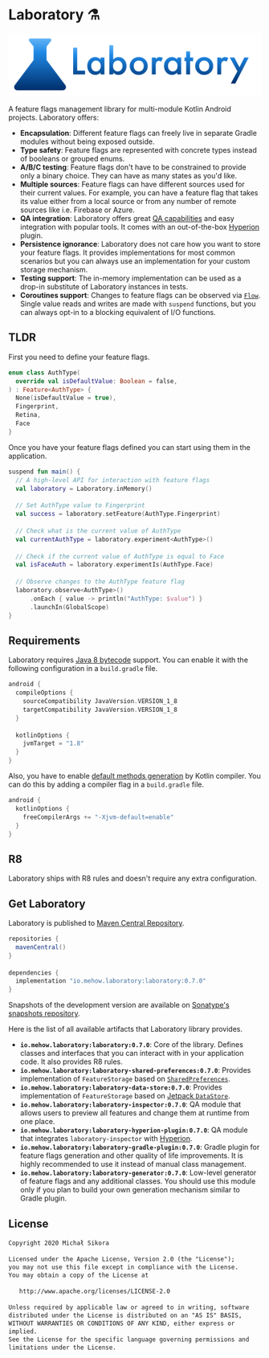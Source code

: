 # Laboratory ⚗️

![Laboratory](images/laboratory_logo.svg)

A feature flags management library for multi-module Kotlin Android projects. Laboratory offers:

- **Encapsulation**: Different feature flags can freely live in separate Gradle modules without being exposed outside.
- **Type safety**: Feature flags are represented with concrete types instead of booleans or grouped enums.
- **A/B/C testing**: Feature flags don't have to be constrained to provide only a binary choice. They can have as many states as you'd like.
- **Multiple sources**: Feature flags can have different sources used for their current values. For example, you can have a feature flag that takes its value either from a local source or from any number of remote sources like i.e. Firebase or Azure.
- **QA integration**: Laboratory offers great [QA capabilities](qa-module.md) and easy integration with popular tools. It comes with an out-of-the-box [Hyperion](https://github.com/willowtreeapps/Hyperion-Android) plugin.
- **Persistence ignorance**: Laboratory does not care how you want to store your feature flags. It provides implementations for most common scenarios but you can always use an implementation for your custom storage mechanism.
- **Testing support**: The in-memory implementation can be used as a drop-in substitute of Laboratory instances in tests.
- **Coroutines support**: Changes to feature flags can be observed via [`Flow`](https://kotlinlang.org/docs/reference/coroutines/flow.html). Single value reads and writes are made with `suspend` functions, but you can always opt-in to a blocking equivalent of I/O functions.

## TLDR

First you need to define your feature flags.

```kotlin
enum class AuthType(
  override val isDefaultValue: Boolean = false,
) : Feature<AuthType> {
  None(isDefaultValue = true),
  Fingerprint,
  Retina,
  Face
}
```

Once you have your feature flags defined you can start using them in the application.

```kotlin
suspend fun main() {
  // A high-level API for interaction with feature flags
  val laboratory = Laboratory.inMemory()

  // Set AuthType value to Fingerprint
  val success = laboratory.setFeature(AuthType.Fingerprint)

  // Check what is the current value of AuthType
  val currentAuthType = laboratory.experiment<AuthType>()

  // Check if the current value of AuthType is equal to Face
  val isFaceAuth = laboratory.experimentIs(AuthType.Face)

  // Observe changes to the AuthType feature flag
  laboratory.observe<AuthType>()
      .onEach { value -> println("AuthType: $value") }
      .launchIn(GlobalScope)
}
```

## Requirements

Laboratory requires [Java 8 bytecode](https://developer.android.com/studio/write/java8-support) support. You can enable it with the following configuration in a `build.gradle` file.

```groovy
android {
  compileOptions {
    sourceCompatibility JavaVersion.VERSION_1_8
    targetCompatibility JavaVersion.VERSION_1_8
  }

  kotlinOptions {
    jvmTarget = "1.8"
  }
}
```

Also, you have to enable [default methods generation](https://kotlinlang.org/api/latest/jvm/stdlib/kotlin.jvm/-jvm-default/) by Kotlin compiler. You can do this by adding a compiler flag in a `build.gradle` file.

```groovy
android {
  kotlinOptions {
    freeCompilerArgs += "-Xjvm-default=enable"
  }
}
```

## R8

Laboratory ships with R8 rules and doesn't require any extra configuration.

## Get Laboratory

Laboratory is published to [Maven Central Repository](https://search.maven.org/search?q=io.mehow.laboratory).

```groovy
repositories {
  mavenCentral()
}

dependencies {
  implementation "io.mehow.laboratory:laboratory:0.7.0"
}
```

Snapshots of the development version are available on [Sonatype's snapshots repository](https://oss.sonatype.org/content/repositories/snapshots/io/mehow/laboratory/).

Here is the list of all available artifacts that Laboratory library provides.

- **`io.mehow.laboratory:laboratory:0.7.0`**: Core of the library. Defines classes and interfaces that you can interact with in your application code. It also provides R8 rules.
- **`io.mehow.laboratory:laboratory-shared-preferences:0.7.0`**: Provides implementation of `FeatureStorage` based on [`SharedPreferences`](https://developer.android.com/reference/android/content/SharedPreferences).
- **`io.mehow.laboratory:laboratory-data-store:0.7.0`**: Provides implementation of `FeatureStorage` based on [Jetpack `DataStore`](https://developer.android.com/topic/libraries/architecture/datastore).
- **`io.mehow.laboratory:laboratory-inspector:0.7.0`**: QA module that allows users to preview all features and change them at runtime from one place.
- **`io.mehow.laboratory:laboratory-hyperion-plugin:0.7.0`**: QA module that integrates `laboratory-inspector` with [Hyperion](https://github.com/willowtreeapps/Hyperion-Android).
- **`io.mehow.laboratory:laboratory-gradle-plugin:0.7.0`**: Gradle plugin for feature flags generation and other quality of life improvements. It is highly recommended to use it instead of manual class management.
- **`io.mehow.laboratory:laboratory-generator:0.7.0`**: Low-level generator of feature flags and any additional classes. You should use this module only if you plan to build your own generation mechanism similar to Gradle plugin.

## License

    Copyright 2020 Michał Sikora

    Licensed under the Apache License, Version 2.0 (the "License");
    you may not use this file except in compliance with the License.
    You may obtain a copy of the License at

       http://www.apache.org/licenses/LICENSE-2.0

    Unless required by applicable law or agreed to in writing, software
    distributed under the License is distributed on an "AS IS" BASIS,
    WITHOUT WARRANTIES OR CONDITIONS OF ANY KIND, either express or implied.
    See the License for the specific language governing permissions and
    limitations under the License.

